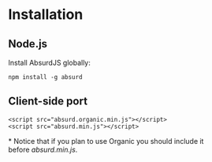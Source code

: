 # Installation

## Node.js

Install AbsurdJS globally:

	npm install -g absurd

## Client-side port

	<script src="absurd.organic.min.js"></script>
	<script src="absurd.min.js"></script>

\* Notice that if you plan to use Organic you should include it<br />before *absurd.min.js*.